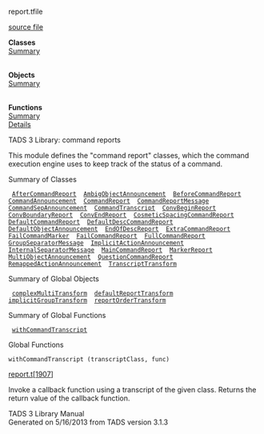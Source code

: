 ---
---
<span class="title">report.t</span><span class="type">file</span>

[source file](../source/report.t.html)

**Classes**  
[Summary](#_ClassSummary_)  
 

**Objects**  
[Summary](#_ObjectSummary_)  
 

**Functions**  
[Summary](#_FunctionSummary_)  
[Details](#_Functions_)

<div class="fdesc">

TADS 3 Library: command reports

This module defines the "command report" classes, which the command
execution engine uses to keep track of the status of a command.

</div>

<span id="_ClassSummary_"></span>

<div class="mjhd">

<span class="hdln">Summary of Classes</span>  

</div>

` `[`AfterCommandReport`](../object/AfterCommandReport.html)`  `[`AmbigObjectAnnouncement`](../object/AmbigObjectAnnouncement.html)`  `[`BeforeCommandReport`](../object/BeforeCommandReport.html)`  `[`CommandAnnouncement`](../object/CommandAnnouncement.html)`  `[`CommandReport`](../object/CommandReport.html)`  `[`CommandReportMessage`](../object/CommandReportMessage.html)`  `[`CommandSepAnnouncement`](../object/CommandSepAnnouncement.html)`  `[`CommandTranscript`](../object/CommandTranscript.html)`  `[`ConvBeginReport`](../object/ConvBeginReport.html)`  `[`ConvBoundaryReport`](../object/ConvBoundaryReport.html)`  `[`ConvEndReport`](../object/ConvEndReport.html)`  `[`CosmeticSpacingCommandReport`](../object/CosmeticSpacingCommandReport.html)`  `[`DefaultCommandReport`](../object/DefaultCommandReport.html)`  `[`DefaultDescCommandReport`](../object/DefaultDescCommandReport.html)`  `[`DefaultObjectAnnouncement`](../object/DefaultObjectAnnouncement.html)`  `[`EndOfDescReport`](../object/EndOfDescReport.html)`  `[`ExtraCommandReport`](../object/ExtraCommandReport.html)`  `[`FailCommandMarker`](../object/FailCommandMarker.html)`  `[`FailCommandReport`](../object/FailCommandReport.html)`  `[`FullCommandReport`](../object/FullCommandReport.html)`  `[`GroupSeparatorMessage`](../object/GroupSeparatorMessage.html)`  `[`ImplicitActionAnnouncement`](../object/ImplicitActionAnnouncement.html)`  `[`InternalSeparatorMessage`](../object/InternalSeparatorMessage.html)`  `[`MainCommandReport`](../object/MainCommandReport.html)`  `[`MarkerReport`](../object/MarkerReport.html)`  `[`MultiObjectAnnouncement`](../object/MultiObjectAnnouncement.html)`  `[`QuestionCommandReport`](../object/QuestionCommandReport.html)`  `[`RemappedActionAnnouncement`](../object/RemappedActionAnnouncement.html)`  `[`TranscriptTransform`](../object/TranscriptTransform.html)`  `
<span id="_ObjectSummary_"></span>

<div class="mjhd">

<span class="hdln">Summary of Global Objects</span>  

</div>

` `[`complexMultiTransform`](../object/complexMultiTransform.html)`  `[`defaultReportTransform`](../object/defaultReportTransform.html)`  `[`implicitGroupTransform`](../object/implicitGroupTransform.html)`  `[`reportOrderTransform`](../object/reportOrderTransform.html)`  `
<span id="FunctionSummary_"></span>

<div class="mjhd">

<span class="hdln">Summary of Global Functions</span>  

</div>

` `[`withCommandTranscript`](#withCommandTranscript)`  `

<span id="_Functions_"></span>

<div class="mjhd">

<span class="hdln">Global Functions</span>  

</div>

<span id="withCommandTranscript"></span>

`withCommandTranscript (transcriptClass, func)`

[report.t](../file/report.t.html)\[[1907](../source/report.t.html#1907)\]

<div class="desc">

Invoke a callback function using a transcript of the given class.
Returns the return value of the callback function.

</div>

<div class="ftr">

TADS 3 Library Manual  
Generated on 5/16/2013 from TADS version 3.1.3

</div>
